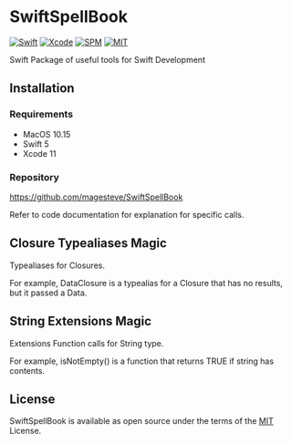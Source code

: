 # SwiftSpellBook

[![Swift](https://img.shields.io/badge/Swift-5-blue.svg)](https://swift.org)
[![Xcode](https://img.shields.io/badge/Xcode-12-blue.svg)](https://developer.apple.com/xcode)
[![SPM](https://img.shields.io/badge/SPM-Compatible-blue)](https://swift.org/package-manager)
[![MIT](https://img.shields.io/badge/License-MIT-blue.svg)](https://opensource.org/licenses/MIT)

Swift Package of useful tools for Swift Development

## Installation

### Requirements

- MacOS 10.15
- Swift 5
- Xcode 11

### Repository

  https://github.com/magesteve/SwiftSpellBook

Refer to code documentation for explanation for specific calls.

## Closure Typealiases Magic

Typealiases for Closures. 

For example, DataClosure is a  typealias for a Closure that has no results, but it passed a Data.

## String Extensions Magic

Extensions Function calls for String type.

For example, isNotEmpty() is a function that returns TRUE if string has contents.

## License

SwiftSpellBook is available as open source under the terms of the [MIT](https://github.com/magesteve/SwiftSpellBook/blob/main/LICENSE) License.
